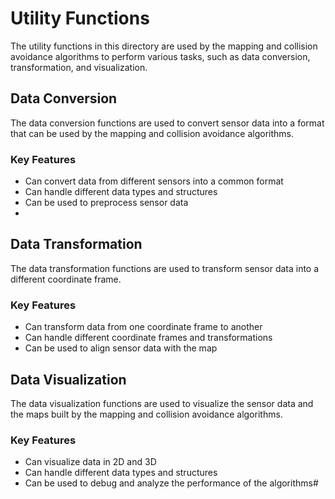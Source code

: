 # Utility Functions

The utility functions in this directory are used by the mapping and collision avoidance algorithms to perform various tasks, such as data conversion, transformation, and visualization.

## Data Conversion

The data conversion functions are used to convert sensor data into a format that can be used by the mapping and collision avoidance algorithms.

### Key Features

- Can convert data from different sensors into a common format
- Can handle different data types and structures
- Can be used to preprocess sensor data
- 
## Data Transformation

The data transformation functions are used to transform sensor data into a different coordinate frame.

### Key Features

- Can transform data from one coordinate frame to another
- Can handle different coordinate frames and transformations
- Can be used to align sensor data with the map

## Data Visualization

The data visualization functions are used to visualize the sensor data and the maps built by the mapping and collision avoidance algorithms.

### Key Features

- Can visualize data in 2D and 3D
- Can handle different data types and structures
- Can be used to debug and analyze the performance of the algorithms# 
